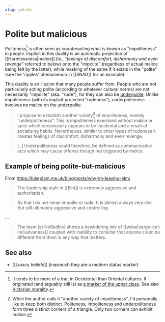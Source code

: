 ```yaml
---
slug: polite
---
```


# Polite but malicious

Politeness[^cult] is often seen as counteracting what is known as "impoliteness" in people. Implicit in this duality is an automatic projection of [[Harmlessness|malice]] (ie., "*feelings of discomfort, disharmony and even revenge*" referred to below) onto the "impolite" (regardless of actual malice being felt by the latter), while masking of the same if it exists in the "polite" (see the 'ripples' phenomenon in [[SNAG]] for an example).

This duality is an illusion that many people suffer from. People who are not particularly acting polite (according to whatever cultural norms) are not necessarily "impolite" (aka. "rude"), for they can also be [underpolite](https://www.sciencedirect.com/science/article/pii/S2210831910000032). Unlike impoliteness (with its implicit projected "rudeness"), underpoliteness involves no malice on the underpolite.

> I propose to establish another variety[^var] of impoliteness, namely “underpoliteness”. This is impoliteness exercised without malice or spite which occasionally appears to be incidental and a result of socializing habits. Nevertheless, similar to other types of rudeness it creates feelings of discomfort, disharmony and even revenge. 
> 
> [..] Underpoliteness could therefore, be defined as communicative acts which may cause offense though not triggered by malice.

## Example of being polite-but-malicious

From https://lukeplant.me.uk/blog/posts/why-im-leaving-elm/

> The leadership style in [[Elm]] is extremely aggressive and authoritarian.
> 
> By that I do not mean impolite or rude. It is almost always very civil. But still ultimately aggressive and controlling.

...

> The team [at NoRedInk] shows a bewildering mix of [[woke|cargo-cult inclusiveness]] coupled with inability to consider that anyone could be different from them in any way that matters.


[^cult]: It tends to be more of a trait in Occidental than Oriental cultures. It originated (and arguably still is) as [a marker of the upper class](https://en.wikipedia.org/w/index.php?title=Politeness&oldid=1073436216#History). See also [Victorian morality](https://en.wikipedia.org/wiki/Victorian_morality).

[^var]: While the author calls it "another variety of impoliteness", I'd personally like to keep both distinct. Politeness, impoliteness and underpoliteness form three distinct corners of a triangle. Only two corners can exhibit malice.

## See also

- [[Luxury beliefs]] (inasmuch they are a modern status marker)